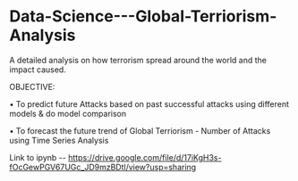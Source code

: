 # Data-Science---Global-Terriorism-Analysis

A detailed analysis on how terrorism spread around the world and the impact caused.

OBJECTIVE:
<p>• To predict future Attacks based on past successful attacks using different models & 
do model comparison
</p>
<p>
• To forecast the future trend of Global Terriorism - Number of Attacks using Time 
Series Analysis
</p>

Link to ipynb -- https://drive.google.com/file/d/17iKgH3s-fOcGewPGV67UGc_JD9mzBDtl/view?usp=sharing

